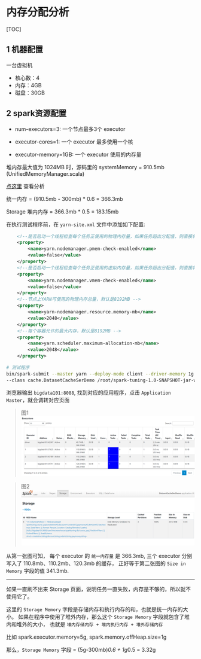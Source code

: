 # 内存分配分析

[TOC]

## 1 机器配置

一台虚拟机

- 核心数：4
- 内存：4GB
- 磁盘：30GB

## 2 spark资源配置

- num-executors=3: 一个节点最多3个 executor

- executor-cores=1: 一个 executor 最多使用一个核
 
- executor-memory=1GB: 一个 executor 使用的内存量

堆内存最大值为 1024MB 时，源码里的 systemMemory = 910.5mb  (UnifiedMemoryManager.scala) 

[点这里](https://www.thinbug.com/q/52980629) 查看分析

统一内存 = (910.5mb - 300mb) * 0.6 = 366.3mb

Storage 堆内内存 = 366.3mb * 0.5 = 183.15mb

在执行测试程序前，在 `yarn-site.xml` 文件中添加如下配置:

```xml
	<!--是否启动一个线程检查每个任务正使用的物理内存量，如果任务超出分配值，则直接将其杀掉，默认是 true -->
	<property>
		<name>yarn.nodemanager.pmem-check-enabled</name>
		<value>false</value>
	</property>
	<!--是否启动一个线程检查每个任务正使用的虚拟内存量，如果任务超出分配值，则直接将其杀掉，默认是 true -->
	<property>
		<name>yarn.nodemanager.vmem-check-enabled</name>
		<value>false</value>
	</property>
	<!--节点上YARN可使用的物理内存总量，默认是8192MB -->
	<property>
		<name>yarn-nodemanager.resource.memory-mb</name>
		<value>2048</value>
	</property>
	<!--每个容器允许的最大内存，默认是8192MB -->
	<property>
		<name>yarn.scheduler.maximum-allocation-mb</name>
		<value>2048</value>
	</property>
```

```sh
# 测试程序
bin/spark-submit --master yarn --deploy-mode client --driver-memory 1g --num-executors 3 --executor-cores 1 --executor-memory 1g 
--class cache.DatasetCacheSerDemo /root/spark-tuning-1.0-SNAPSHOT-jar-with-dependencies.jar
```

浏览器输出 `bigdata101:8088`, 找到对应的应用程序，点击 `Application Master`，就会调转对应页面

> 图1
![ds-cache-ser-1](./image/ds-cache-ser-1.png)

> 图2
![ds-cache-ser-2](./image/ds-cache-ser-2.png)

从第一张图可知， 每个 executor 的 `统一内存量` 是 366.3mb, 
三个 executor 分别写入了 110.8mb、110.2mb、120.3mb 的缓存，
正好等于第二张图的 `Size in Memory` 字段的值 341.3mb.

-------------------------

如果一直刷不出来 Storage 页面，说明任务一直失败，内存是不够的，所以就不使用它了。

这里的 `Storage Memory` 字段是存储内存和执行内存的和，也就是统一内存的大小。
如果在程序中使用了堆外内存，那么这个 `Storage Memory` 字段就包含了堆内和堆外的大小，
也就是 `堆内存储内存 + 堆内执行内存 + 堆外存储内存`

比如 spark.executor.memory=5g, spark.memory.offHeap.size=1g

那么，`Storage Memory` 字段 = (5g-300mb)*0.6 + 1g*0.5 = 3.32g